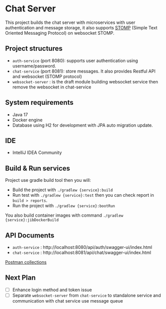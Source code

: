 # Chat Server

This project builds the chat server with microservices with user authentication and message storage,
it also supports [STOMP](https://stomp.github.io/stomp-specification-1.2.html#Abstract) (Simple Text
Oriented Messaging Protocol) on websocket STOMP.

## Project structures

- `auth-service` (port 8080): supports user authentication using username/password.
- `chat-service` (port 8081): store messages. It also provides Restful API and websocket (STOMP
  protocol)
- `websocket-server` :  is the draft module building websocket service then remove the websocket in
  chat-service

## System requirements

- Java 17
- Docker engine
- Database using H2 for development with JPA auto migration update.

## IDE

- IntelliJ IDEA Community

## Build & Run services

Project use gradle build tool then you will:

- Build the project with `./gradlew {service}:build`
- Run test with `./gradlew {service}:test` then you can check report in `build > reports`.
- Run the project with `./gradlew {service}:bootRun`

You also build container images with command `./gradlew {service}:jibDockerBuild`

## API Documents

- `auth-service` : http://localhost:8080/api/auth/swagger-ui/index.html
- `chat-service` : http://localhost:8081/api/chat/swagger-ui/index.html

[Postman collections](https://raw.githubusercontent.com/truyet/chat-server/main/Chat.postman_collection.json)

## Next Plan

- [ ] Enhance login method and token issue
- [ ] Separate `websocket-server` from `chat-service` to standalone service and communication with
  chat service use message queue  
